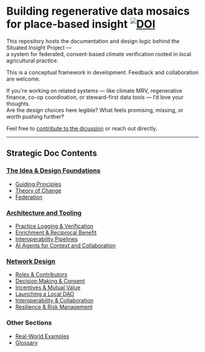 # Building regenerative data mosaics for place-based insight [![DOI](https://zenodo.org/badge/DOI/10.5281/zenodo.16054509.svg)](https://doi.org/10.5281/zenodo.16054509)


This repository hosts the documentation and design logic behind the Situated Insight Project —  
a system for federated, consent-based climate verification rooted in local agricultural practice.

This is a conceptual framework in development. Feedback and collaboration are welcome.

If you're working on related systems — like climate MRV, regenerative finance, co-op coordination, or steward-first data tools — I’d love your thoughts.  
Are the design choices here legible? What feels promising, missing, or worth pushing further?

Feel free to [contribute to the dicussion](https://github.com/Situated_Insight.discussions/2) or reach out directly.

---

## Strategic Doc Contents

### [The Idea & Design Foundations](strategic-doc/idea-design-foundations.md)

- [Guiding Principles](strategic-doc/idea-design-foundations.md#guiding-principles)  
- [Theory of Change](strategic-doc/idea-design-foundations.md#theory-of-change)  
- [Federation](strategic-doc/idea-design-foundations.md#federation)

### [Architecture and Tooling](strategic-doc/architechture-tooling.md)

- [Practice Logging & Verification](strategic-doc/architecture_tooling.md#practice-logging--verification)  
- [Enrichment & Reciprocal Benefit](strategic-doc/architecture_tooling.md#enrichment--reciprocal-benefit)  
- [Interoperability Pipelines](strategic-doc/architecture_tooling.md#interoperability-pipelines)  
- [AI Agents for Context and Collaboration](strategic-doc/architecture_tooling.md#ai-agents-for-context-and-collaboration)

### [Network Design](strategic-doc/netowrk_design.md)

- [Roles & Contributors](strategic-doc/network_design.md#roles--contributors)  
- [Decision Making & Consent](strategic-doc/network_design.md#decision-making--consent)  
- [Incentives & Mutual Value](strategic-doc/network_design.md#incentives--mutual-value)  
- [Launching a Local DAO](strategic-doc/network_design.md#launching-a-local-dao)  
- [Interoperability & Collaboration](strategic-doc/network_design.md#interoperability--collaboration)  
- [Resilience & Risk Management](strategic-doc/network_design.md#resilience--risk-management)

### Other Sections

- [Real-World Examples](strategic-doc/real_world_examples.md#real-world-examples)  
- [Glossary](strategic-doc/glossary.md#glossary)


